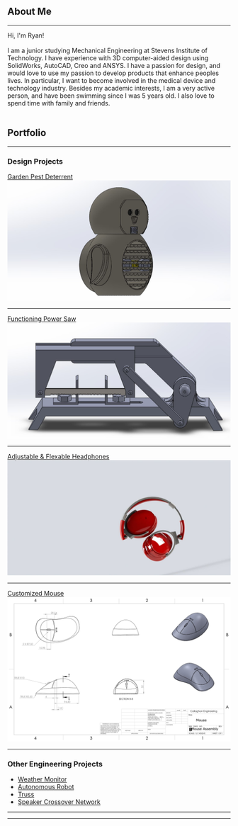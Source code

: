 ## About Me
---
 Hi, I'm Ryan! <br><br>
 I am a junior studying Mechanical Engineering at Stevens Institute of Technology. I have experience with 3D computer-aided design using SolidWorks, AutoCAD, Creo and ANSYS. I have a passion for design, and would love to use my passion to develop products that enhance peoples lives. In particular, I want to become involved in the medical device and technology industry. Besides my academic interests, I am a very active person, and have been swimming since I was 5 years old. I also love to spend time with family and friends.
 <br><br>

## Portfolio

---

### Design Projects 

[Garden Pest Deterrent](/sample_page)
<img src="images/owl better.jpg?raw=true"/>

---
[ Functioning Power Saw](/pdf/sample_presentation.pdf)
<img src="images/Power Saw.jpg?raw=true"/>

---
[Adjustable & Flexable Headphones](http://example.com/)
<img src="images/headphones.jfif?raw=true"/>

---
[Customized Mouse](http://example.com/)
<img src="images/mouse assembly.jpg?raw=true"/>

---

### Other Engineering Projects

- [Weather Monitor](http://example.com/)
- [Autonomous Robot](http://example.com/)
- [Truss](http://example.com/)
- [Speaker Crossover Network](http://example.com/)

---




---
